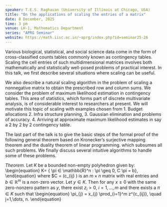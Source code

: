 ```yaml
---
speaker: T.E.S. Raghavan (University of Illinois at Chicago, USA)
title: "On the applications of scaling the entries of a matrix"
date: 8 December, 2025
time: 3 pm
venue: LH-1, Mathematics Department
series: "APRG Seminar"
website: https://math.iisc.ac.in/~aprg/index.php?id=seminar25-26
---
```


Various biological, statistical, and social science data come in the form of cross-classified counts tables commonly known as contingency tables. Scaling the cell entries
of such multidimensional matrices involves both mathematically and statistically well-posed problems of practical interest. In this talk, we first describe several
situations where scaling can be useful.

We also describe a natural scaling algorithm in the problem of scaling a nonnegative matrix to obtain the prescribed row and column sums. We consider the problem of maximum
likelihood estimation in contingency tables. This area of statistics, which forms part of discrete multivariate analysis, is of considerable interest to researchers at
present. We will motivate this topic of scaling with examples chosen from 1. Budget allocations 2. Infra structure planning, 3. Gaussian elimination and problems of
accuracy. 4. Arriving at approximate maximum likelihood estimates in say a 2 by 2 by 2 contingency table.

The last part of the talk is to give the basic steps of the formal proof of the following general theorem based on Kronecker’s surjective mapping theorem and the duality
theorem of linear programming. which subsumes all such problems. We finally discuss several intuitive algorithms to handle some of these problems.

*Theorem.* Let $K$ be a bounded non-empty polyhedron given by:
\begin{equation}
K= \{ \pi ∈ \mathbb{R}^n : \pi \geq 0, C \pi = b\},
\end{equation}
where $C = (c_{ij} ) is an $m \times n$ matrix with real entries and $b ∈ \mathbb{R}^m$ is a non-zero vector. Let $y \in K$. Then for any $x \geq 0$ with the same
zero-nonzero pattern as $y$, there exist $z_{i} > 0$, $i = 1, \dots ,m$ and there exists a $\pi \in K$ such that
\begin{equation}
\pi_{j} = x_{j} \prod_{i=1}^m z^{c_{ij}}, \quad j=1,\dots, n.
\end{equation}
